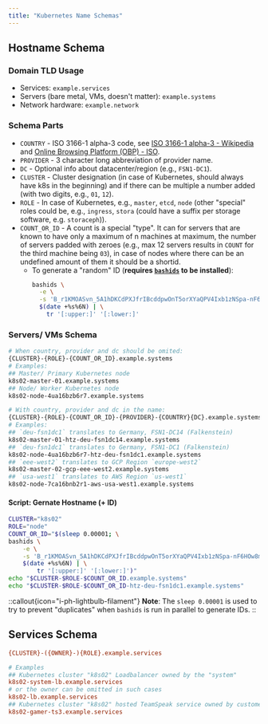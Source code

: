 ```yaml
---
title: "Kubernetes Name Schemas"
---
```


## Hostname Schema

### Domain TLD Usage

* Services: `example.services`
* Servers (bare metal, VMs, doesn't matter): `example.systems`
* Network hardware: `example.network`

### Schema Parts

* `COUNTRY` - ISO 3166-1 alpha-3 code, see [ISO 3166-1 alpha-3 - Wikipedia](https://en.wikipedia.org/wiki/ISO_3166-1_alpha-3) and [Online Browsing Platform (OBP) - ISO](https://www.iso.org/obp/ui/#search).
* `PROVIDER` - 3 character long abbreviation of provider name.
* `DC` - Optional info about datacenter/region (e.g., `FSN1-DC1`).
* `CLUSTER` - Cluster designation (in case of Kubernetes, should always have k8s in the beginning) and if there can be multiple a number added (with two digits, e.g., `01`, `12`).
* `ROLE` - In case of Kubernetes, e.g., `master`, `etcd`, `node` (other "special" roles could be, e.g., `ingress`, `stora` (could have a suffix per storage software, e.g. `storaceph`)).
* `COUNT_OR_ID` - A count is a special "type". It can for servers that are known to have only a maximum of n machines at maximum, the number of servers padded with zeroes (e.g., max 12 servers results in `COUNT` for the third machine being `03`), in case of nodes where there can be an undefined amount of them it should be a shortid.
    * To generate a "random" ID (**requires [`bashids`](https://github.com/benwilber/bashids) to be installed**):
      ```bash
      bashids \
        -e \
        -s 'B_r1KMOASvn_5A1hDKCdPXJfrIBcddpwOnT5orXYaQPV4Ixb1zNSpa-nF6HOw8mii3pqovZUtsnGZ5pqbf59wPfeMp9XagGXc8ViJreL_5J1kvSnDCPfqvuV2bmGsx4DrVV_ef3Gr3MgCMrX86TGUjCDeJmM3LONAfKIH_vv0ZR9WWcJJbLCc5xnxWh7Is8qNq95ORIHS6iU4gKZNV-LIxdYxd7WyO2fKeOn8kApv0FFD2ydkJXdz4KjqBEcN5Fu' \
        $(date +%s%6N) | \
          tr '[:upper:]' '[:lower:]'
      ```

### Servers/ VMs Schema

```bash
# When country, provider and dc should be omited:
{CLUSTER}-{ROLE}-{COUNT_OR_ID}.example.systems
# Examples:
## Master/ Primary Kubernetes node
k8s02-master-01.example.systems
## Node/ Worker Kubernetes node
k8s02-node-4ua16bzb6r7.example.systems

# With country, provider and dc in the name:
{CLUSTER}-{ROLE}-{COUNT_OR_ID}-{PROVIDER}-{COUNTRY}{DC}.example.systems
# Examples:
## `deu-fsn1dc1` translates to Germany, FSN1-DC14 (Falkenstein)
k8s02-master-01-htz-deu-fsn1dc14.example.systems
## `deu-fsn1dc1` translates to Germany, FSN1-DC1 (Falkenstein)
k8s02-node-4ua16bzb6r7-htz-deu-fsn1dc1.example.systems
## `eee-west2` translates to GCP Region `europe-west2`
k8s02-master-02-gcp-eee-west2.example.systems
## `usa-west1` translates to AWS Region `us-west1`
k8s02-node-7ca16bnb2r1-aws-usa-west1.example.systems
```

#### Script: Gernate Hostname (+ ID)

```bash
CLUSTER="k8s02"
ROLE="node"
COUNT_OR_ID="$(sleep 0.00001; \
bashids \
    -e \
    -s 'B_r1KMOASvn_5A1hDKCdPXJfrIBcddpwOnT5orXYaQPV4Ixb1zNSpa-nF6HOw8mii3pqovZUtsnGZ5pqbf59wPfeMp9XagGXc8ViJreL_5J1kvSnDCPfqvuV2bmGsx4DrVV_ef3Gr3MgCMrX86TGUjCDeJmM3LONAfKIH_vv0ZR9WWcJJbLCc5xnxWh7Is8qNq95ORIHS6iU4gKZNV-LIxdYxd7WyO2fKeOn8kApv0FFD2ydkJXdz4KjqBEcN5Fu' \
    $(date +%s%6N) | \
        tr '[:upper:]' '[:lower:]')"
echo "$CLUSTER-$ROLE-$COUNT_OR_ID.example.systems"
echo "$CLUSTER-$ROLE-$COUNT_OR_ID-htz-deu-fsn1dc1.example.systems"
```

::callout{icon="i-ph-lightbulb-filament"}
**Note**:
The `sleep 0.00001` is used to try to prevent "duplicates" when `bashids` is run in parallel to generate IDs.
::

## Services Schema

```ini
{CLUSTER}-({OWNER}-){ROLE}.example.services

# Examples
## Kubernetes cluster "k8s02" Loadbalancer owned by the "system"
k8s02-system-lb.example.services
# or the owner can be omitted in such cases
k8s02-lb.example.services
## Kubernetes cluster "k8s02" hosted TeamSpeak service owned by customer "gamer"
k8s02-gamer-ts3.example.services
```
